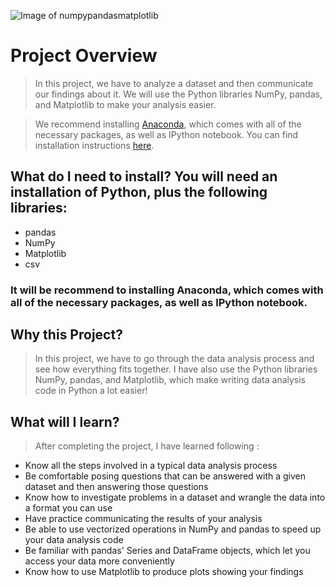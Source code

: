 ![Image of numpypandasmatplotlib](https://github.com/dainantonio/Data-Analytics/blob/main/numpypandasmatplotlib.png)

# Project Overview
> In this project, we have to analyze a dataset and then communicate our findings about it. We will use the Python libraries NumPy, pandas, and Matplotlib to make your analysis easier.

> We recommend installing [Anaconda](https://www.anaconda.com/products/individual/), which comes with all of the necessary packages, as well as IPython notebook. You can find installation instructions [here](https://auth.udacity.com/sign-in?next=https%3A%2F%2Fclassroom.udacity.com%2Fauthenticated).

## What do I need to install? You will need an installation of Python, plus the following libraries:

* pandas
* NumPy
* Matplotlib
* csv

### It will be recommend to installing Anaconda, which comes with all of the necessary packages, as well as IPython notebook.

## Why this Project?
> In this project, we have to go through the data analysis process and see how everything fits together. I have also use the Python libraries NumPy, pandas, and Matplotlib, which make writing data analysis code in Python a lot easier!

## What will I learn?
> After completing the project, I have learned following :

* Know all the steps involved in a typical data analysis process
* Be comfortable posing questions that can be answered with a given dataset and then answering those questions
* Know how to investigate problems in a dataset and wrangle the data into a format you can use
* Have practice communicating the results of your analysis
* Be able to use vectorized operations in NumPy and pandas to speed up your data analysis code
* Be familiar with pandas' Series and DataFrame objects, which let you access your data more conveniently
* Know how to use Matplotlib to produce plots showing your findings

